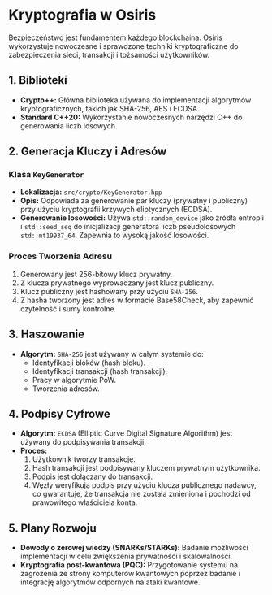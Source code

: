# Kryptografia w Osiris

Bezpieczeństwo jest fundamentem każdego blockchaina. Osiris wykorzystuje nowoczesne i sprawdzone techniki kryptograficzne do zabezpieczenia sieci, transakcji i tożsamości użytkowników.

## 1. Biblioteki
*   **Crypto++:** Główna biblioteka używana do implementacji algorytmów kryptograficznych, takich jak SHA-256, AES i ECDSA.
*   **Standard C++20:** Wykorzystanie nowoczesnych narzędzi C++ do generowania liczb losowych.

## 2. Generacja Kluczy i Adresów

### Klasa `KeyGenerator`
*   **Lokalizacja:** `src/crypto/KeyGenerator.hpp`
*   **Opis:** Odpowiada za generowanie par kluczy (prywatny i publiczny) przy użyciu kryptografii krzywych eliptycznych (ECDSA).
*   **Generowanie losowości:** Używa `std::random_device` jako źródła entropii i `std::seed_seq` do inicjalizacji generatora liczb pseudolosowych `std::mt19937_64`. Zapewnia to wysoką jakość losowości.

### Proces Tworzenia Adresu
1.  Generowany jest 256-bitowy klucz prywatny.
2.  Z klucza prywatnego wyprowadzany jest klucz publiczny.
3.  Klucz publiczny jest hashowany przy użyciu `SHA-256`.
4.  Z hasha tworzony jest adres w formacie Base58Check, aby zapewnić czytelność i sumy kontrolne.

## 3. Haszowanie
*   **Algorytm:** `SHA-256` jest używany w całym systemie do:
    *   Identyfikacji bloków (hash bloku).
    *   Identyfikacji transakcji (hash transakcji).
    *   Pracy w algorytmie PoW.
    *   Tworzenia adresów.

## 4. Podpisy Cyfrowe
*   **Algorytm:** `ECDSA` (Elliptic Curve Digital Signature Algorithm) jest używany do podpisywania transakcji.
*   **Proces:**
    1.  Użytkownik tworzy transakcję.
    2.  Hash transakcji jest podpisywany kluczem prywatnym użytkownika.
    3.  Podpis jest dołączany do transakcji.
    4.  Węzły weryfikują podpis przy użyciu klucza publicznego nadawcy, co gwarantuje, że transakcja nie została zmieniona i pochodzi od prawowitego właściciela konta.

## 5. Plany Rozwoju
*   **Dowody o zerowej wiedzy (SNARKs/STARKs):** Badanie możliwości implementacji w celu zwiększenia prywatności i skalowalności.
*   **Kryptografia post-kwantowa (PQC):** Przygotowanie systemu na zagrożenia ze strony komputerów kwantowych poprzez badanie i integrację algorytmów odpornych na ataki kwantowe.
